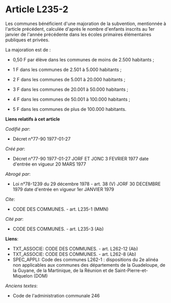 # Article L235-2

Les communes bénéficient d'une majoration de la subvention, mentionnée à l'article précédent, calculée d'après le nombre
d'enfants inscrits au 1er janvier de l'année précédente dans les écoles primaires élémentaires publiques et privées.

La majoration est de :

- 0,50 F par élève dans les communes de moins de 2.500 habitants ;

- 1 F dans les communes de  2.501 à   5.000 habitants ;

- 2 F dans les communes de  5.001 à  20.000 habitants ;

- 3 F dans les communes de 20.001 à  50.000 habitants ;

- 4 F dans les communes de 50.001 à 100.000 habitants ;

- 5 F dans les communes de plus de  100.000 habitants.

**Liens relatifs à cet article**

_Codifié par_:

  - Décret n°77-90 1977-01-27

_Créé par_:

  - Décret n°77-90 1977-01-27 JORF ET JONC 3 FEVRIER 1977 date d'entrée en vigueur 20 MARS 1977

_Abrogé par_:

  - Loi n°78-1239 du 29 décembre 1978 - art. 38 (V) JORF 30 DECEMBRE 1979 date d'entrée en vigueur 1er JANVIER 1979

_Cite_:

  - CODE DES COMMUNES. - art. L235-1 (MMN)

_Cité par_:

  - CODE DES COMMUNES. - art. L235-3 (Ab)

**Liens**:

  - TXT_ASSOCIE: CODE DES COMMUNES. - art. L262-12 (Ab)
  - TXT_ASSOCIE: CODE DES COMMUNES. - art. L262-8 (Ab)
  - SPEC_APPLI: Code des communes L262-1 : dispositions du 2e alinéa non applicables aux communes des départements de la Guadeloupe, de la Guyane, de la Martinique, de la Réunion et de Saint-Pierre-et-Miquelon (DOM)

_Anciens textes_:

  - Code de l'administration communale 246
